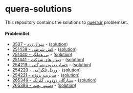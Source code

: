 # quera-solutions
This repository contains the solutions to [quera.ir](https://quera.ir) problemset.

#### ProblemSet
- [3537 - سوال زرد](https://quera.org/problemset/3537) - ([solution](./3537-wow/))
- [251438 - کش شرطی](https://quera.org/problemset/251438) - ([solution](./251438-lru-cache/))
- [251440 - بی عملگر](https://quera.org/problemset/251440) - ([solution](./251440-operator-combinations/))
- [251441 - دیوار های شرکت](https://quera.org/problemset/251441) - ([solution](./251441-shape-on-grid-perimeter/))
- [254219 - حساب درون شرکتی](https://quera.org/problemset/254219) - ([solution](./254219-simplify-depts/))
- [254220 - وردل تلگرامی](https://quera.org/problemset/254220) - ([solution](./254220-wordle/))
- [254221 - مدیریت پروژه](https://quera.org/problemset/254221) - ([solution](./254221-project-management/))
- [265346 - ستارگان دودویی گلرنگ](https://quera.org/problemset/265396) - ([solution]('./265346-binary-stars/))
- [265386 - دستور پخت](https://quera.org/problemset/265386) - ([solution](./265386-cooking-recipe/))
